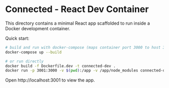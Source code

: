 # Connected - React Dev Container

This directory contains a minimal React app scaffolded to run inside a Docker development container.

Quick start:

```bash
# build and run with docker-compose (maps container port 3000 to host 3001)
docker-compose up --build

# or run directly
docker build -f Dockerfile.dev -t connected-dev .
docker run -p 3001:3000 -v $(pwd):/app -v /app/node_modules connected-dev
```

Open http://localhost:3001 to view the app.
